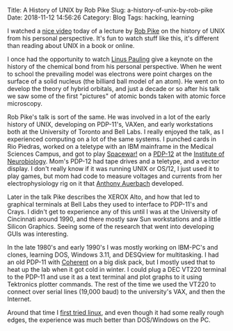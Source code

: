 Title: A History of UNIX by Rob Pike
Slug: a-history-of-unix-by-rob-pike
Date: 2018-11-12 14:56:26
Category: Blog
Tags: hacking, learning

I watched a [nice video](https://youtu.be/_2NI6t2r_Hs) today of a
lecture by [Rob Pike](https://en.wikipedia.org/wiki/Rob_Pike) on the
history of UNIX from his personal perspective. It's fun to watch stuff
like this, it's different than reading about UNIX in a book or online.

I once had the opportunity to watch
[Linus Pauling](https://en.wikipedia.org/wiki/Linus_Pauling) give a
keynote on the history of the chemical bond from his personal
perspective. When he went to school the prevailing model was electrons
were point charges on the surface of a solid nucleus (the billiard
ball model of an atom). He went on to develop the theory of hybrid
orbitals, and just a decade or so after his talk we saw some of the first
"pictures" of atomic bonds taken with atomic force microscopy.

Rob Pike's talk is sort of the same. He was involved in a lot of the
early history of UNIX, developing on PDP-11's, VAXen, and early
workstations both at the University of Toronto and Bell Labs. I really
enjoyed the talk, as I experienced computing on a lot of the same
systems. I punched cards in Rio Piedras, worked on a teletype with an
IBM mainframe in the Medical Sciences Campus, and got to play
[Spacewar!](https://en.wikipedia.org/wiki/Spacewar!) on a [PDP-12](https://en.wikipedia.org/wiki/PDP-12) at
the [Institute of Neurobiology](http://www.neuro.upr.edu/). Mom's
PDP-12 had tape drives and a teletype, and a vector display. I don't
really know if it was running UNIX or OS/12, I just used it to play games, but
mom had code to measure voltages and currents from her
electrophysiology rig on it that [Anthony Auerbach](http://medicine.buffalo.edu/content/medicine/phdprogram/faculty/profile.html?ubit=auerbach) developed.

Later in the talk Pike describes the XEROX Alto, and how that led to
graphical terminals at Bell Labs they used to interface to PDP-11's and
Crays. I didn't get to experience any of this until I was at the
University of Cincinnati around 1990, and there mostly saw Sun
workstations and a little Silicon Graphics. Seeing some of the research that
went into developing GUIs was interesting.

In the late 1980's and early 1990's I was mostly working on IBM-PC's
and clones, learning DOS, Windows 3.11, and DESQview for
multitasking. I had an old PDP-11 with
[Coherent](https://en.wikipedia.org/wiki/Coherent_(operating_system))
on a big disk pack, but I mostly used that to heat up the lab when it
got cold in winter. I could plug a DEC VT220 terminal to the PDP-11
and use it as a text terminal and plot graphs to it using Tektronics
plotter commands. The rest of the time we used the VT220 to connect
over serial lines (19,000 baud) to the university's VAX, and then the
Internet.

Around that time I
[first tried linux](https://www.hpcf.upr.edu/~humberto/documents/install-log.html),
and even though it had some really rough edges, the experience was
much better than DOS/Windows on the PC.
